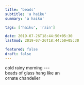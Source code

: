 ```yaml
---
title: 'beads'
subtitle: 'a haiku'
summary: 'a haiku'

tags: ['haiku', 'rain']

date: 2019-07-26T18:44:50+05:30
lastmod: 2019-07-26T18:44:50+05:30

featured: false
draft: false
---
```


cold rainy morning ---  
beads of glass hang like an  
ornate chandelier
